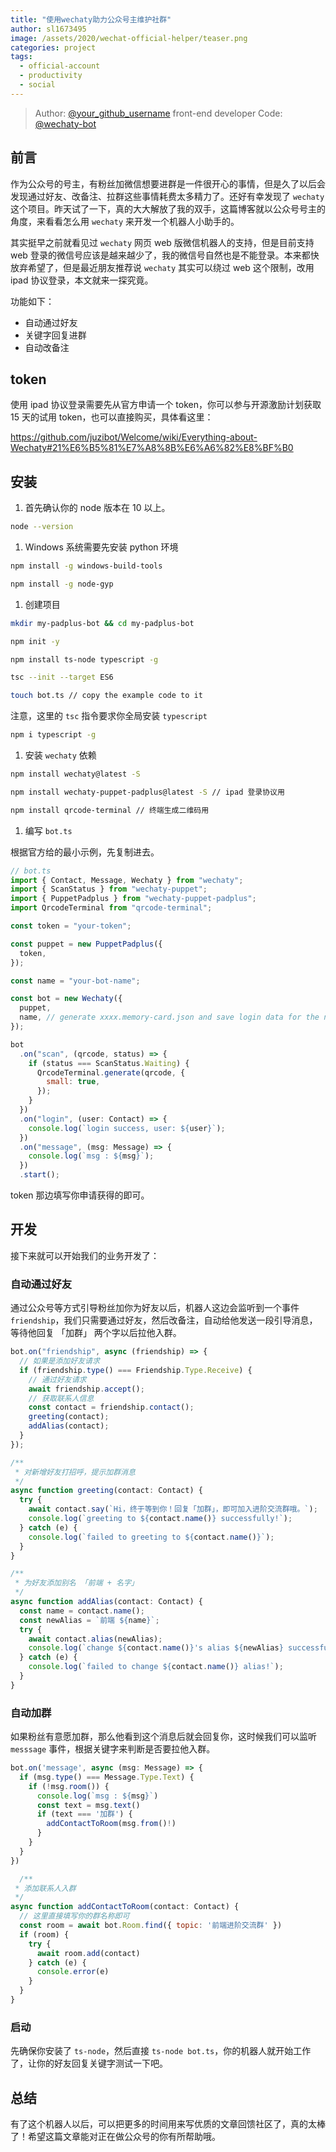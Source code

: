 ```yaml
---
title: "使用wechaty助力公众号主维护社群"
author: sl1673495
image: /assets/2020/wechat-official-helper/teaser.png
categories: project
tags:
  - official-account
  - productivity
  - social
---
```


> Author: [@your_github_username](https://github.com/sl1673495) front-end developer
> Code: [@wechaty-bot](https://github.com/sl1673495/wechaty-bot)

## 前言

作为公众号的号主，有粉丝加微信想要进群是一件很开心的事情，但是久了以后会发现通过好友、改备注、拉群这些事情耗费太多精力了。还好有幸发现了 `wechaty` 这个项目。昨天试了一下，真的大大解放了我的双手，这篇博客就以公众号号主的角度，来看看怎么用 `wechaty` 来开发一个机器人小助手的。

其实挺早之前就看见过 `wechaty` 网页 web 版微信机器人的支持，但是目前支持 web 登录的微信号应该是越来越少了，我的微信号自然也是不能登录。本来都快放弃希望了，但是最近朋友推荐说 `wechaty` 其实可以绕过 web 这个限制，改用 ipad 协议登录，本文就来一探究竟。

功能如下：

- 自动通过好友
- 关键字回复进群
- 自动改备注

## token

使用 ipad 协议登录需要先从官方申请一个 token，你可以参与开源激励计划获取 15 天的试用 token，也可以直接购买，具体看这里：

<https://github.com/juzibot/Welcome/wiki/Everything-about-Wechaty#21%E6%B5%81%E7%A8%8B%E6%A6%82%E8%BF%B0>

## 安装

1. 首先确认你的 node 版本在 10 以上。

```sh
node --version
```

1. Windows 系统需要先安装 python 环境

```sh
npm install -g windows-build-tools

npm install -g node-gyp
```

1. 创建项目

```sh
mkdir my-padplus-bot && cd my-padplus-bot

npm init -y

npm install ts-node typescript -g

tsc --init --target ES6

touch bot.ts // copy the example code to it
```

注意，这里的 `tsc` 指令要求你全局安装 `typescript`

```sh
npm i typescript -g
```

1. 安装 `wechaty` 依赖

```sh
npm install wechaty@latest -S

npm install wechaty-puppet-padplus@latest -S // ipad 登录协议用

npm install qrcode-terminal // 终端生成二维码用
```

1. 编写 `bot.ts`

根据官方给的最小示例，先复制进去。

```js
// bot.ts
import { Contact, Message, Wechaty } from "wechaty";
import { ScanStatus } from "wechaty-puppet";
import { PuppetPadplus } from "wechaty-puppet-padplus";
import QrcodeTerminal from "qrcode-terminal";

const token = "your-token";

const puppet = new PuppetPadplus({
  token,
});

const name = "your-bot-name";

const bot = new Wechaty({
  puppet,
  name, // generate xxxx.memory-card.json and save login data for the next login
});

bot
  .on("scan", (qrcode, status) => {
    if (status === ScanStatus.Waiting) {
      QrcodeTerminal.generate(qrcode, {
        small: true,
      });
    }
  })
  .on("login", (user: Contact) => {
    console.log(`login success, user: ${user}`);
  })
  .on("message", (msg: Message) => {
    console.log(`msg : ${msg}`);
  })
  .start();
```

token 那边填写你申请获得的即可。

## 开发

接下来就可以开始我们的业务开发了：

### 自动通过好友

通过公众号等方式引导粉丝加你为好友以后，机器人这边会监听到一个事件 `friendship`，我们只需要通过好友，然后改备注，自动给他发送一段引导消息，等待他回复 「加群」 两个字以后拉他入群。

```js
bot.on("friendship", async (friendship) => {
  // 如果是添加好友请求
  if (friendship.type() === Friendship.Type.Receive) {
    // 通过好友请求
    await friendship.accept();
    // 获取联系人信息
    const contact = friendship.contact();
    greeting(contact);
    addAlias(contact);
  }
});

/**
 * 对新增好友打招呼，提示加群消息
 */
async function greeting(contact: Contact) {
  try {
    await contact.say(`Hi，终于等到你！回复「加群」，即可加入进阶交流群哦。`);
    console.log(`greeting to ${contact.name()} successfully!`);
  } catch (e) {
    console.log(`failed to greeting to ${contact.name()}`);
  }
}

/**
 * 为好友添加别名 「前端 + 名字」
 */
async function addAlias(contact: Contact) {
  const name = contact.name();
  const newAlias = `前端 ${name}`;
  try {
    await contact.alias(newAlias);
    console.log(`change ${contact.name()}'s alias ${newAlias} successfully!`);
  } catch (e) {
    console.log(`failed to change ${contact.name()} alias!`);
  }
}
```

### 自动加群

如果粉丝有意愿加群，那么他看到这个消息后就会回复你，这时候我们可以监听 `messsage` 事件，根据关键字来判断是否要拉他入群。

```js
bot.on('message', async (msg: Message) => {
  if (msg.type() === Message.Type.Text) {
    if (!msg.room()) {
      console.log(`msg : ${msg}`)
      const text = msg.text()
      if (text === '加群') {
        addContactToRoom(msg.from()!)
      }
    }
  }
})

  /**
 * 添加联系人入群
 */
async function addContactToRoom(contact: Contact) {
  // 这里直接填写你的群名称即可
  const room = await bot.Room.find({ topic: '前端进阶交流群' })
  if (room) {
    try {
      await room.add(contact)
    } catch (e) {
      console.error(e)
    }
  }
}
```

### 启动

先确保你安装了 `ts-node`，然后直接 `ts-node bot.ts`，你的机器人就开始工作了，让你的好友回复关键字测试一下吧。

## 总结

有了这个机器人以后，可以把更多的时间用来写优质的文章回馈社区了，真的太棒了！希望这篇文章能对正在做公众号的你有所帮助哦。
